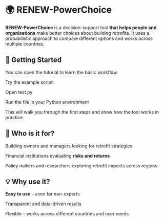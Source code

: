 # 🌍 **RENEW-PowerChoice**

**RENEW-PowerChoice** is a decision-support tool **that helps people and organisations** make better choices about building retrofits.
It uses a probabilistic approach to compare different options and works across multiple countries.

## 🚀 **Getting Started**

You can open the tutorial to learn the basic workflow.

Try the example script:

Open test.py

Run the file in your Python environment

This will walk you through the first steps and show how the tool works in practice.

## 👥 **Who is it for?**

Building owners and managers looking for retrofit strategies

Financial institutions evaluating **risks and returns**

Policy makers and researchers exploring retrofit impacts across regions

## 💡 **Why use it?**

**Easy to use** – even for non-experts

Transparent and data-driven results

Flexible – works across different countries and user needs
